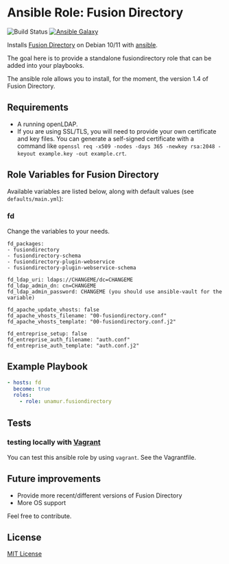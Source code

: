 # Ansible Role: Fusion Directory

![Build Status](https://github.com/UNamur-SIU/ansible-role-fusiondirectory/actions/workflows/ci.yml/badge.svg)
[![Ansible Galaxy](https://img.shields.io/badge/galaxy-_unamur.fusiondirectory-blue.svg)](https://galaxy.ansible.com/unamur/fusiondirectory/)

Installs [Fusion Directory](https://fusiondirectory-user-manual.readthedocs.io) on Debian 10/11 with [ansible](http://www.ansible.com/home).

The goal here is to provide a standalone fusiondirectory role that can be added into your playbooks.

The ansible role allows you to install, for the moment, the version 1.4 of Fusion Directory.

## Requirements

* A running openLDAP.
* If you are using SSL/TLS, you will need to provide your own certificate and key files. You can generate a self-signed certificate with a command like `openssl req -x509 -nodes -days 365 -newkey rsa:2048 -keyout example.key -out example.crt`.

## Role Variables for Fusion Directory

Available variables are listed below, along with default values (see `defaults/main.yml`):

### fd

Change the variables to your needs.

	fd_packages:
	- fusiondirectory
	- fusiondirectory-schema
	- fusiondirectory-plugin-webservice
	- fusiondirectory-plugin-webservice-schema

	fd_ldap_uri: ldaps://CHANGEME/dc=CHANGEME
	fd_ldap_admin_dn: cn=CHANGEME
	fd_ldap_admin_password: CHANGEME (you should use ansible-vault for the variable)

	fd_apache_update_vhosts: false
	fd_apache_vhosts_filename: "00-fusiondirectory.conf"
	fd_apache_vhosts_template: "00-fusiondirectory.conf.j2"

    fd_entreprise_setup: false
	fd_entreprise_auth_filename: "auth.conf"
	fd_entreprise_auth_template: "auth.conf.j2"

## Example Playbook

```yaml
- hosts: fd
  become: true
  roles:
    - role: unamur.fusiondirectory
```

## Tests

### testing locally with [Vagrant](https://www.vagrantup.com/)

You can test this ansible role by using `vagrant`. See the Vagrantfile.

## Future improvements

*  Provide more recent/different versions of Fusion Directory
*  More OS support

Feel free to contribute.

## License

[MIT License](LICENSE)
